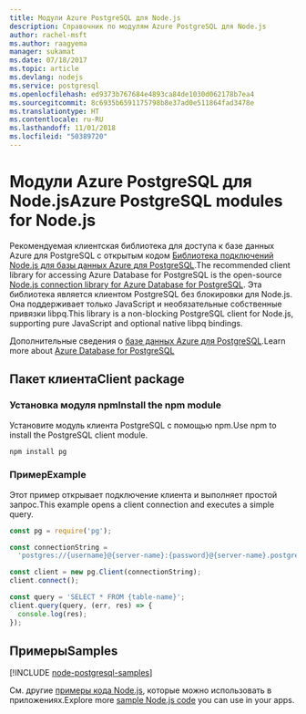 ```yaml
---
title: Модули Azure PostgreSQL для Node.js
description: Справочник по модулям Azure PostgreSQL для Node.js
author: rachel-msft
ms.author: raagyema
manager: sukamat
ms.date: 07/18/2017
ms.topic: article
ms.devlang: nodejs
ms.service: postgresql
ms.openlocfilehash: ed9373b767684e4893ca84de1030d062178b7ea4
ms.sourcegitcommit: 8c6935b6591175798b8e37ad0e511864fad3478e
ms.translationtype: HT
ms.contentlocale: ru-RU
ms.lasthandoff: 11/01/2018
ms.locfileid: "50389720"
---
```

# <a name="azure-postgresql-modules-for-nodejs"></a><span data-ttu-id="8904e-103">Модули Azure PostgreSQL для Node.js</span><span class="sxs-lookup"><span data-stu-id="8904e-103">Azure PostgreSQL modules for Node.js</span></span>

<span data-ttu-id="8904e-104">Рекомендуемая клиентская библиотека для доступа к базе данных Azure для PostgreSQL с открытым кодом [Библиотека подключений Node.js для базы данных Azure для PostgreSQL](https://www.npmjs.com/package/pg).</span><span class="sxs-lookup"><span data-stu-id="8904e-104">The recommended client library for accessing Azure Database for PostgreSQL is the open-source [Node.js connection library for Azure Database for PostgreSQL](https://www.npmjs.com/package/pg).</span></span> <span data-ttu-id="8904e-105">Эта библиотека является клиентом PostgreSQL без блокировки для Node.js. Она поддерживает только JavaScript и необязательные собственные привязки libpq.</span><span class="sxs-lookup"><span data-stu-id="8904e-105">This library is a non-blocking PostgreSQL client for Node.js, supporting pure JavaScript and optional native libpq bindings.</span></span>

<span data-ttu-id="8904e-106">Дополнительные сведения о [базе данных Azure для PostgreSQL](https://docs.microsoft.com/azure/postgresql/).</span><span class="sxs-lookup"><span data-stu-id="8904e-106">Learn more about [Azure Database for PostgreSQL](https://docs.microsoft.com/azure/postgresql/)</span></span>

## <a name="client-package"></a><span data-ttu-id="8904e-107">Пакет клиента</span><span class="sxs-lookup"><span data-stu-id="8904e-107">Client package</span></span>

### <a name="install-the-npm-module"></a><span data-ttu-id="8904e-108">Установка модуля npm</span><span class="sxs-lookup"><span data-stu-id="8904e-108">Install the npm module</span></span>

<span data-ttu-id="8904e-109">Установите модуль клиента PostgreSQL с помощью npm.</span><span class="sxs-lookup"><span data-stu-id="8904e-109">Use npm to install the PostgreSQL client module.</span></span>

```bash
npm install pg
```   

### <a name="example"></a><span data-ttu-id="8904e-110">Пример</span><span class="sxs-lookup"><span data-stu-id="8904e-110">Example</span></span>

<span data-ttu-id="8904e-111">Этот пример открывает подключение клиента и выполняет простой запрос.</span><span class="sxs-lookup"><span data-stu-id="8904e-111">This example opens a client connection and executes a simple query.</span></span>

```javascript
const pg = require('pg');

const connectionString =
  'postgres://{username}@{server-name}:{password}@{server-name}.postgres.database.azure.com:5432/{database-name}?ssl=true';

const client = new pg.Client(connectionString);
client.connect();

const query = 'SELECT * FROM {table-name}';
client.query(query, (err, res) => {
  console.log(res);
});
```

## <a name="samples"></a><span data-ttu-id="8904e-112">Примеры</span><span class="sxs-lookup"><span data-stu-id="8904e-112">Samples</span></span>

[!INCLUDE [node-postgresql-samples](../docs-ref-conceptual/includes/postgresql-samples.md)]

<span data-ttu-id="8904e-113">См. другие [примеры кода Node.js](https://azure.microsoft.com/resources/samples/?platform=nodejs), которые можно использовать в приложениях.</span><span class="sxs-lookup"><span data-stu-id="8904e-113">Explore more [sample Node.js code](https://azure.microsoft.com/resources/samples/?platform=nodejs) you can use in your apps.</span></span>
